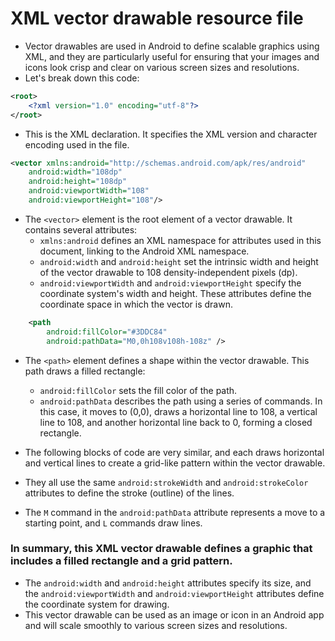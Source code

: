 # XML vector drawable resource file

- Vector drawables are used in Android to define scalable graphics using XML, and they are particularly useful for ensuring that your images and icons look crisp and clear on various screen sizes and resolutions. 
- Let's break down this code:

```xml
<root>
    <?xml version="1.0" encoding="utf-8"?>   
</root>
```
- This is the XML declaration. It specifies the XML version and character encoding used in the file.

```xml
<vector xmlns:android="http://schemas.android.com/apk/res/android"
    android:width="108dp"
    android:height="108dp"
    android:viewportWidth="108"
    android:viewportHeight="108"/>
```
- The `<vector>` element is the root element of a vector drawable. It contains several attributes:
    - `xmlns:android` defines an XML namespace for attributes used in this document, linking to the Android XML namespace.
    - `android:width` and `android:height` set the intrinsic width and height of the vector drawable to 108 density-independent pixels (dp).
    - `android:viewportWidth` and `android:viewportHeight` specify the coordinate system's width and height. These attributes define the coordinate space in which the vector is drawn.

```xml
    <path
        android:fillColor="#3DDC84"
        android:pathData="M0,0h108v108h-108z" />
```
- The `<path>` element defines a shape within the vector drawable. This path draws a filled rectangle:
    - `android:fillColor` sets the fill color of the path.
    - `android:pathData` describes the path using a series of commands. In this case, it moves to (0,0), draws a horizontal line to 108, a vertical line to 108, and another horizontal line back to 0, forming a closed rectangle.

- The following blocks of code are very similar, and each draws horizontal and vertical lines to create a grid-like pattern within the vector drawable. 
- They all use the same `android:strokeWidth` and `android:strokeColor` attributes to define the stroke (outline) of the lines. 
- The `M` command in the `android:pathData` attribute represents a move to a starting point, and `L` commands draw lines.

### In summary, this XML vector drawable defines a graphic that includes a filled rectangle and a grid pattern. 
- The `android:width` and `android:height` attributes specify its size, and the `android:viewportWidth` and `android:viewportHeight` attributes define the coordinate system for drawing. 
- This vector drawable can be used as an image or icon in an Android app and will scale smoothly to various screen sizes and resolutions.
